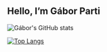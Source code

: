 ## Hello, I’m Gábor Parti
 
![Gábor's GitHub stats](https://github-readme-stats.vercel.app/api?username=partigabor&show_icons=true&theme=solarized-dark)
 
 
 
 
<!---
partigabor/partigabor is a ✨ special ✨ repository because its `README.md` (this file) appears on your GitHub profile.
You can click the Preview link to take a look at your changes.
--->

[![Top Langs](https://github-readme-stats.vercel.app/api/top-langs/?username=partigabor&layout=compact&hide=html)](https://github.com/anuraghazra/github-readme-stats)
